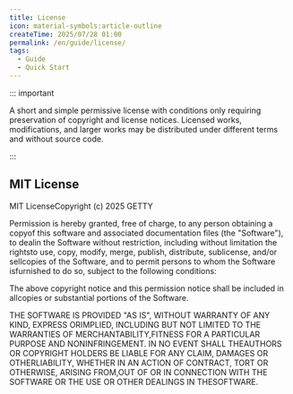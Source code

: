 ```yaml
---
title: License
icon: material-symbols:article-outline
createTime: 2025/07/28 01:00
permalink: /en/guide/license/
tags:
  - Guide
  - Quick Start
---
```


::: important

A short and simple permissive license with conditions only requiring preservation of copyright and license notices. Licensed works, modifications, and larger works may be distributed under different terms and without source code.

:::

## MIT License

MIT LicenseCopyright (c) 2025 GETTY

Permission is hereby granted, free of charge, to any person obtaining a copyof this software and associated documentation files (the "Software"), to dealin the Software without restriction, including without limitation the rightsto use, copy, modify, merge, publish, distribute, sublicense, and/or sellcopies of the Software, and to permit persons to whom the Software isfurnished to do so, subject to the following conditions:

The above copyright notice and this permission notice shall be included in allcopies or substantial portions of the Software.

THE SOFTWARE IS PROVIDED "AS IS", WITHOUT WARRANTY OF ANY KIND, EXPRESS ORIMPLIED, INCLUDING BUT NOT LIMITED TO THE WARRANTIES OF MERCHANTABILITY,FITNESS FOR A PARTICULAR PURPOSE AND NONINFRINGEMENT. IN NO EVENT SHALL THEAUTHORS OR COPYRIGHT HOLDERS BE LIABLE FOR ANY CLAIM, DAMAGES OR OTHERLIABILITY, WHETHER IN AN ACTION OF CONTRACT, TORT OR OTHERWISE, ARISING FROM,OUT OF OR IN CONNECTION WITH THE SOFTWARE OR THE USE OR OTHER DEALINGS IN THESOFTWARE.

